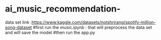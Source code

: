 # ai_music_recommendation-
data set link :https://www.kaggle.com/datasets/notshrirang/spotify-million-song-dataset
#first run the music.ipynb :
that will preprocess the data set
and will save the model 
#then run the app.py
